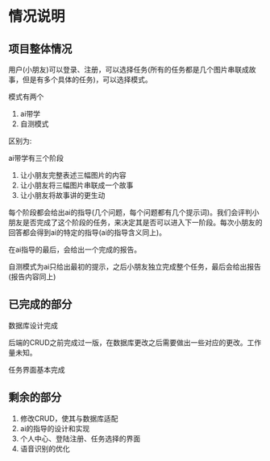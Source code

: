 # 情况说明

## 项目整体情况

用户(小朋友)可以登录、注册，可以选择任务(所有的任务都是几个图片串联成故事，但是有多个具体的任务)，可以选择模式。

模式有两个

1. ai带学
2. 自测模式

区别为:

ai带学有三个阶段

1. 让小朋友完整表述三幅图片的内容
2. 让小朋友将三幅图片串联成一个故事
3. 让小朋友将故事讲的更生动

每个阶段都会给出ai的指导(几个问题，每个问题都有几个提示词)。我们会评判小朋友是否完成了这个阶段的任务，来决定其是否可以进入下一阶段。每次小朋友的回答都会得到ai的特定的指导(ai的指导含义同上)。

在ai指导的最后，会给出一个完成的报告。

自测模式为ai只给出最初的提示，之后小朋友独立完成整个任务，最后会给出报告(报告内容同上)

## 已完成的部分

数据库设计完成

后端的CRUD之前完成过一版，在数据库更改之后需要做出一些对应的更改。工作量未知。

任务界面基本完成

## 剩余的部分

1. 修改CRUD，使其与数据库适配
2. ai的指导的设计和实现
3. 个人中心、登陆注册、任务选择的界面
4. 语音识别的优化
